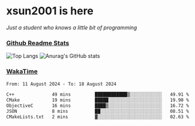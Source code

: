 # xsun2001 is here

*Just a student who knows a little bit of programming*

### [Github Readme Stats](https://github.com/anuraghazra/github-readme-stats)

![Top Langs](https://github-readme-stats.vercel.app/api/top-langs/?username=xsun2001&layout=compact&theme=radical) ![Anurag's GitHub stats](https://github-readme-stats.vercel.app/api?username=xsun2001&show_icons=true&theme=radical)

### [WakaTime](https://wakatime.com)

<!--START_SECTION:waka-->

```txt
From: 11 August 2024 - To: 18 August 2024

C++              49 mins         ████████████▒░░░░░░░░░░░░   49.91 %
CMake            19 mins         █████░░░░░░░░░░░░░░░░░░░░   19.90 %
ObjectiveC       16 mins         ████▒░░░░░░░░░░░░░░░░░░░░   16.72 %
JSON             8 mins          ██░░░░░░░░░░░░░░░░░░░░░░░   08.51 %
CMakeLists.txt   2 mins          ▓░░░░░░░░░░░░░░░░░░░░░░░░   02.63 %
```

<!--END_SECTION:waka-->
